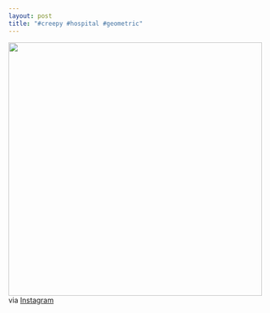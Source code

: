 ```yaml
---
layout: post
title: "#creepy #hospital #geometric"
---
```


<p><img class="img-responsive" src="http://distilleryimage5.s3.amazonaws.com/d7705f4c6e3c11e2b1c722000a1fba7b_7.jpg" width="500" class="img-polaroid"/><br />
via <a href="http://instagr.am/p/VSBS04GVl5">Instagram</a></p>
